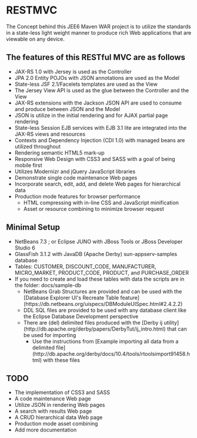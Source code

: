 RESTMVC
=======

The Concept behind this JEE6 Maven WAR project is to utilize the standards in a state-less light weight manner to produce rich Web applications that are viewable on any device.

The features of this RESTful MVC are as follows
-----------------------------------------------

<ul>
<li>JAX-RS 1.0 with Jersey is used as the Controller</li>
<li>JPA 2.0 Entity POJOs with JSON annotations are used as the Model</li>
<li>State-less JSF 2.1/Facelets templates are used as the View</li>
<li>The Jersey View API is used as the glue between the Controller and the View</li>
<li>JAX-RS extensions with the Jackson JSON API are used to consume and produce between JSON and the Model</li>
<li>JSON is utilize in the initial rendering and for AJAX partial page rendering</li>
<li>State-less Session EJB services with EJB 3.1 lite are integrated into the JAX-RS views and resources</li>
<li>Contexts and Dependency Injection (CDI 1.0) with managed beans are utilized throughout</li>
<li>Rendering semantic HTML5 mark-up</li>
<li>Responsive Web Design with CSS3 and SASS with a goal of being mobile first</li>
<li>Utilizes Modernizr and jQuery JavaScript libraries</li>
<li>Demonstrate single code maintenance Web pages</li>
<li>Incorporate search, edit, add, and delete Web pages for hierarchical data</li>
<li>Production mode features for browser performance
<ul>
<li>HTML compressing with in-line CSS and JavaScript minification</li>
<li>Asset or resource combining to minimize browser request</li>
</ul>
</li>
</ul>

Minimal Setup
-------------

<ul>
<li>NetBeans 7.3 ; or Eclipse JUNO with JBoss Tools or JBoss Developer Studio 6</li>
<li>GlassFish 3.1.2 with JavaDB (Apache Derby) sun-appserv-samples database</li>
<li>Tables: CUSTOMER, DISCOUNT_CODE, MANUFACTURER, MICRO_MARKET, PRODUCT_CODE, PRODUCT, and PURCHASE_ORDER</li>
<li>If you need to create and load these tables with data the scripts are in the folder: docs/sample-db
<ul>
<li>NetBeans Grab Structures are provided and can be used with the [Database Explorer UI's Recreate Table feature](https://db.netbeans.org/uispecs/DBModuleUISpec.html#2.4.2.2)</li>
<li>DDL SQL files are provided to be used with any database client like the Eclipse Database Development perspective</li>
<li>There are (del) delimited files produced with the [Derby ij utility](http://db.apache.org/derby/papers/DerbyTut/ij_intro.html) that can be used for importing
<ul>
<li>Use the instructions from [Example importing all data from a delimited file](http://db.apache.org/derby/docs/10.4/tools/rtoolsimport91458.html) with these files</li>
</ul>
</li>
</ul>
</li>
</ul>

TODO
----

* The implementation of CSS3 and SASS
* A code maintenance Web page
* Utilize JSON in rendering Web pages
* A search with results Web page
* A CRUD hierarchical data Web page
* Production mode asset combining
* Add more documentation
